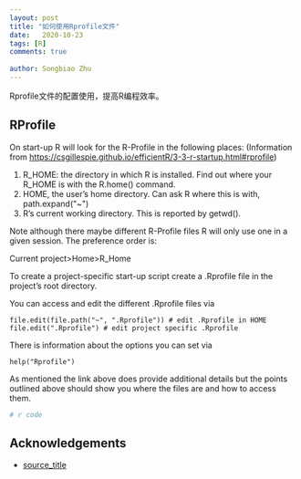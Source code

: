 ```yaml
---
layout: post
title: "如何使用Rprofile文件"
date:   2020-10-23
tags: [R]
comments: true
 
author: Songbiao Zhu
---
```


Rprofile文件的配置使用，提高R编程效率。

<!-- more -->

## RProfile

On start-up R will look for the R-Profile in the following places: (Information from https://csgillespie.github.io/efficientR/3-3-r-startup.html#rprofile)

1. R_HOME: the directory in which R is installed.  Find out where your R_HOME is with the R.home() command.
2. HOME, the user’s home directory. Can ask R where this is with, path.expand("~") 
3. R’s current working directory. This is reported by getwd().

Note although there maybe different R-Profile files R will only use one in a given session. The preference order is:

Current project>Home>R_Home

To create a project-specific start-up script  create a .Rprofile file in the project’s root directory. 

You can access and edit the different .Rprofile files via

```
file.edit(file.path("~", ".Rprofile")) # edit .Rprofile in HOME
file.edit(".Rprofile") # edit project specific .Rprofile    
```

There is information about the options you can set via

```
help("Rprofile")
```

As mentioned the link above does provide additional details but the  points outlined above should show you where the files are and how to  access them.

```R
# r code
```

## Acknowledgements

* [source_title](https://stackoverflow.com/questions/46819684/how-to-access-and-edit-rprofile)